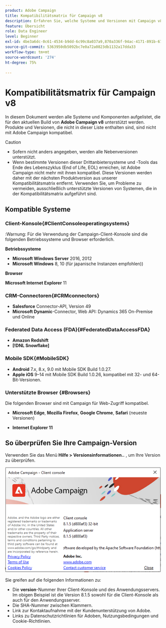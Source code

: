 ```yaml
---
product: Adobe Campaign
title: Kompatibilitätsmatrix für Campaign v8
description: Erfahren Sie, welche Systeme und Versionen mit Campaign v8 kompatibel sind
feature: Übersicht
role: Data Engineer
level: Beginner
exl-id: 4be3a6dc-0c61-4534-b9dd-6c99c8a037a9,870a336f-94ac-4171-891b-67614feef6ef,bebdd930-c7f6-4629-a489-3c704b33f058,d493e613-eb61-43b1-9c6d-1bd881af0734
source-git-commit: 5363950db5092bc7e0a72a0823db1132a17dda33
workflow-type: tm+mt
source-wordcount: '274'
ht-degree: 75%

---
```


# Kompatibilitätsmatrix für Campaign v8

In diesem Dokument werden alle Systeme und Komponenten aufgelistet, die für den aktuellen Build von **Adobe Campaign v8** unterstützt werden. Produkte und Versionen, die nicht in dieser Liste enthalten sind, sind nicht mit Adobe Campaign kompatibel.

>[!CAUTION]
>
>* Sofern nicht anders angegeben, werden alle Nebenversionen unterstützt.
>* Wenn bestimmte Versionen dieser Drittanbietersysteme und -Tools das Ende des Lebenszyklus (End of Life, EOL) erreichen, ist Adobe Campaign nicht mehr mit ihnen kompatibel. Diese Versionen werden daher mit der nächsten Produktversion aus unserer Kompatibilitätsmatrix entfernt. Verwenden Sie, um Probleme zu vermeiden, ausschließlich unterstützte Versionen von Systemen, die in der Kompatibilitätsmatrix aufgeführt sind.


## Kompatible Systeme

### Client-Konsole{#ClientConsoleoperatingsystems}

:Warnung: Für die Verwendung der Campaign-Client-Konsole sind die folgenden Betriebssysteme und Browser erforderlich.

**Betriebssysteme**

* **Microsoft Windows Server** 2016, 2012
* **Microsoft Windows** 8, 10 (für japanische Instanzen empfohlen))

**Browser**

**Microsoft Internet Explorer** 11

### CRM-Connectoren{#CRMconnectors}

* **Salesforce** Connector-API, Version 49
* **Microsoft Dynamic**-Connector, Web API: Dynamics 365 On-Premise und Online

### Federated Data Access (FDA){#FederatedDataAccessFDA}

* **Amazon Redshift**
* **[!DNL Snowflake]**

### Mobile SDK{#MobileSDK}

* **Android** 7.x, 8.x, 9.0 mit Mobile SDK Build 1.0.27.
* **Apple iOS** 9–14 mit Mobile SDK Build 1.0.26, kompatibel mit 32- und 64-Bit-Versionen.

### Unterstützte Browser {#Browsers}

Die folgenden Browser sind mit Campaign für Web-Zugriff kompatibel.

* **Microsoft Edge**, **Mozilla Firefox**, **Google Chrome**, **Safari** (neueste Versionen)

* **Internet Explorer 11**

## So überprüfen Sie Ihre Campaign-Version

Verwenden Sie das Menü **Hilfe > Versionsinformationen..** , um Ihre Version zu überprüfen.

![](assets/ac-version.png)

Sie greifen auf die folgenden Informationen zu:

* Die **version**-Nummer Ihrer Client-Konsole und des Anwendungsservers. Im obigen Beispiel ist die Version 8.1.5 sowohl für die Client-Konsole als auch für den Anwendungsserver.
* Die SHA-Nummer zwischen Klammern.
* Link zur Kontaktaufnahme mit der Kundenunterstützung von Adobe.
* Links zu Datenschutzrichtlinien für Adoben, Nutzungsbedingungen und Cookie-Richtlinien.
